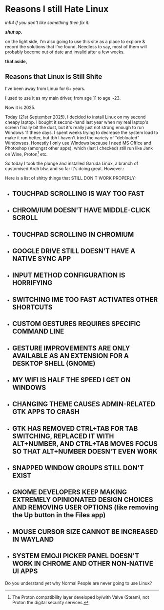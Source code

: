 # Reasons I still Hate Linux

_inb4 if you don't like something then fix it:_

_**shut up.**_



on the light side, I'm also going to use this site as a place to explore & record the solutions that I've found. Needless to say, most of them will probably become out of date and invalid after a few weeks.

**that aside,**

## Reasons that Linux is Still Shite

I've been away from Linux for 6+ years.

I used to use it as my main driver, from age 11 to age \~23.

Now it is 2025.

Today (21st September 2025), I decided to install Linux on my second cheapy laptop. I bought it second-hand last year when my real laptop's screen finally bit the dust, but it's really just not strong enough to run Windows 11 these days. I spent weeks trying to decrease the system load to make it run better, but tbh I haven't tried the variety of "debloated" Windowses. Honestly I only use Windows because I need MS Office and Photoshop (amongst other apps), which (last I checked) still run like Jank on Wine, Proton[^1] etc.&#x20;

So today I took the plunge and installed Garuda Linux, a branch of customised Arch btw, and so far it's doing great. However.:

Here is a list of shitty things that STILL DON'T WORK PROPERLY:



* ## TOUCHPAD SCROLLING IS WAY TOO FAST



* ## CHROM/IUM DOESN'T HAVE MIDDLE-CLICK SCROLL



* ## TOUCHPAD SCROLLING IN CHROMIUM&#x20;



* ## GOOGLE DRIVE STILL DOESN'T HAVE A NATIVE SYNC APP



* ## INPUT METHOD CONFIGURATION IS HORRIFYING



* ## SWITCHING IME TOO FAST ACTIVATES OTHER SHORTCUTS



* ## CUSTOM GESTURES REQUIRES SPECIFIC COMMAND LINE



* ## GESTURE IMPROVEMENTS ARE ONLY AVAILABLE AS AN EXTENSION FOR A DESKTOP SHELL (GNOME)



* ## MY WIFI IS HALF THE SPEED I GET ON WINDOWS



* ## CHANGING THEME CAUSES ADMIN-RELATED GTK APPS TO CRASH



* ## GTK HAS REMOVED CTRL+TAB FOR TAB SWITCHING, REPLACED IT WITH ALT+NUMBER, AND CTRL+TAB MOVES FOCUS SO THAT ALT+NUMBER DOESN'T EVEN WORK



* ## SNAPPED WINDOW GROUPS STILL DON'T EXIST



* ## GNOME DEVELOPERS KEEP MAKING EXTREMELY OPINIONATED DESIGN CHOICES AND REMOVING USER OPTIONS (like removing the Up button in the Files app)



* ## MOUSE CURSOR SIZE CANNOT BE INCREASED IN WAYLAND



* ## SYSTEM EMOJI PICKER PANEL DOESN'T WORK IN CHROME AND OTHER NON-NATIVE UI APPS



Do you understand yet why Normal People are never going to use Linux?

[^1]: The Proton compatibility layer developed by/with Valve (Steam), not Proton the digital security services.
